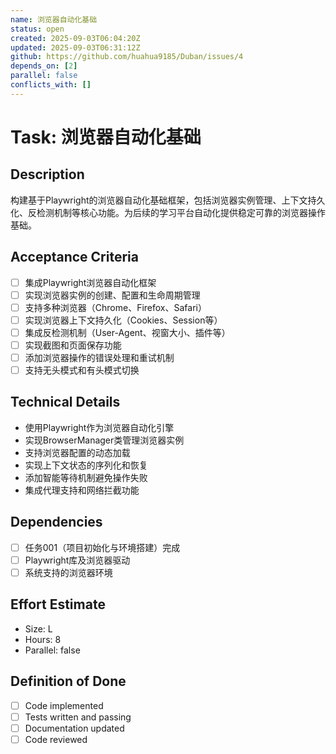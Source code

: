 ```yaml
---
name: 浏览器自动化基础
status: open
created: 2025-09-03T06:04:20Z
updated: 2025-09-03T06:31:12Z
github: https://github.com/huahua9185/Duban/issues/4
depends_on: [2]
parallel: false
conflicts_with: []
---
```


# Task: 浏览器自动化基础

## Description
构建基于Playwright的浏览器自动化基础框架，包括浏览器实例管理、上下文持久化、反检测机制等核心功能。为后续的学习平台自动化提供稳定可靠的浏览器操作基础。

## Acceptance Criteria
- [ ] 集成Playwright浏览器自动化框架
- [ ] 实现浏览器实例的创建、配置和生命周期管理
- [ ] 支持多种浏览器（Chrome、Firefox、Safari）
- [ ] 实现浏览器上下文持久化（Cookies、Session等）
- [ ] 集成反检测机制（User-Agent、视窗大小、插件等）
- [ ] 实现截图和页面保存功能
- [ ] 添加浏览器操作的错误处理和重试机制
- [ ] 支持无头模式和有头模式切换

## Technical Details
- 使用Playwright作为浏览器自动化引擎
- 实现BrowserManager类管理浏览器实例
- 支持浏览器配置的动态加载
- 实现上下文状态的序列化和恢复
- 添加智能等待机制避免操作失败
- 集成代理支持和网络拦截功能

## Dependencies
- [ ] 任务001（项目初始化与环境搭建）完成
- [ ] Playwright库及浏览器驱动
- [ ] 系统支持的浏览器环境

## Effort Estimate
- Size: L
- Hours: 8
- Parallel: false

## Definition of Done
- [ ] Code implemented
- [ ] Tests written and passing
- [ ] Documentation updated
- [ ] Code reviewed
